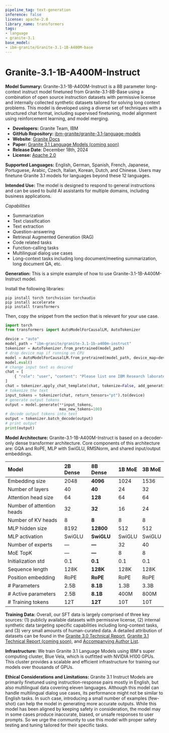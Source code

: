 ```yaml
---
pipeline_tag: text-generation
inference: false
license: apache-2.0
library_name: transformers
tags:
- language
- granite-3.1
base_model:
- ibm-granite/Granite-3.1-1B-A400M-base
---
```


# Granite-3.1-1B-A400M-Instruct

**Model Summary:**
Granite-3.1-1B-A400M-Instruct is a 8B parameter long-context instruct model finetuned from Granite-3.1-8B-Base using a combination of open source instruction datasets with permissive license and internally collected synthetic datasets tailored for solving long context problems. This model is developed using a diverse set of techniques with a structured chat format, including supervised finetuning, model alignment using reinforcement learning, and model merging.

- **Developers:** Granite Team, IBM
- **GitHub Repository:** [ibm-granite/granite-3.1-language-models](https://github.com/ibm-granite/granite-3.1-language-models)
- **Website**: [Granite Docs](https://www.ibm.com/granite/docs/)
- **Paper:** [Granite 3.1 Language Models (coming soon)](https://huggingface.co/collections/ibm-granite/granite-31-language-models-6751dbbf2f3389bec5c6f02d) 
- **Release Date**: December 18th, 2024
- **License:** [Apache 2.0](https://www.apache.org/licenses/LICENSE-2.0)

**Supported Languages:** 
English, German, Spanish, French, Japanese, Portuguese, Arabic, Czech, Italian, Korean, Dutch, and Chinese. Users may finetune Granite 3.1 models for languages beyond these 12 languages.

**Intended Use:** 
The model is designed to respond to general instructions and can be used to build AI assistants for multiple domains, including business applications.

*Capabilities*
* Summarization
* Text classification
* Text extraction
* Question-answering
* Retrieval Augmented Generation (RAG)
* Code related tasks
* Function-calling tasks
* Multilingual dialog use cases
* Long-context tasks including long document/meeting summarization, long document QA, etc.

**Generation:** 
This is a simple example of how to use Granite-3.1-1B-A400M-Instruct model.

Install the following libraries:

```shell
pip install torch torchvision torchaudio
pip install accelerate
pip install transformers
```
Then, copy the snippet from the section that is relevant for your use case.

```python
import torch
from transformers import AutoModelForCausalLM, AutoTokenizer

device = "auto"
model_path = "ibm-granite/granite-3.1-1b-a400m-instruct"
tokenizer = AutoTokenizer.from_pretrained(model_path)
# drop device_map if running on CPU
model = AutoModelForCausalLM.from_pretrained(model_path, device_map=device)
model.eval()
# change input text as desired
chat = [
    { "role": "user", "content": "Please list one IBM Research laboratory located in the United States. You should only output its name and location." },
]
chat = tokenizer.apply_chat_template(chat, tokenize=False, add_generation_prompt=True)
# tokenize the text
input_tokens = tokenizer(chat, return_tensors="pt").to(device)
# generate output tokens
output = model.generate(**input_tokens, 
                        max_new_tokens=100)
# decode output tokens into text
output = tokenizer.batch_decode(output)
# print output
print(output)
```

**Model Architecture:**
Granite-3.1-1B-A400M-Instruct is based on a decoder-only dense transformer architecture. Core components of this architecture are: GQA and RoPE, MLP with SwiGLU, RMSNorm, and shared input/output embeddings.

| Model                     | 2B Dense | 8B Dense     | 1B MoE | 3B MoE |
| :--------                 | :--------| :--------    | :------| :------|
| Embedding size            | 2048     | **4096**     | 1024   | 1536   |
| Number of layers          | 40       | **40**       | 24     | 32     |
| Attention head size       | 64       | **128**      | 64     | 64     |
| Number of attention heads | 32       | **32**       | 16     | 24     |
| Number of KV heads        | 8        | **8**        | 8      | 8      |
| MLP hidden size           | 8192     | **12800**    | 512    | 512    |
| MLP activation            | SwiGLU   | **SwiGLU**   | SwiGLU | SwiGLU |
| Number of experts         | —        | **—**        | 32     | 40     |
| MoE TopK                  | —        | **—**        | 8      | 8      |
| Initialization std        | 0.1      | **0.1**      | 0.1    | 0.1    |
| Sequence length           | 128K     | **128K**     | 128K   | 128K   | 
| Position embedding        | RoPE     | **RoPE**     | RoPE   | RoPE   |
| # Parameters              | 2.5B     | **8.1B**     | 1.3B   | 3.3B   |
| # Active parameters       | 2.5B     | **8.1B**     | 400M   | 800M   |
| # Training tokens         | 12T      | **12T**      | 10T    | 10T    |

**Training Data:** 
Overall, our SFT data is largely comprised of three key sources: (1) publicly available datasets with permissive license, (2) internal synthetic data targeting specific capabilities including long-context tasks, and (3) very small amounts of human-curated data. A detailed attribution of datasets can be found in the [Granite 3.0 Technical Report](https://github.com/ibm-granite/granite-3.0-language-models/blob/main/paper.pdf), [Granite 3.1 Technical Report (coming soon)](https://huggingface.co/collections/ibm-granite/granite-31-language-models-6751dbbf2f3389bec5c6f02d), and [Accompanying Author List](https://github.com/ibm-granite/granite-3.0-language-models/blob/main/author-ack.pdf).

**Infrastructure:**
We train Granite 3.1 Language Models using IBM's super computing cluster, Blue Vela, which is outfitted with NVIDIA H100 GPUs. This cluster provides a scalable and efficient infrastructure for training our models over thousands of GPUs.

**Ethical Considerations and Limitations:** 
Granite 3.1 Instruct Models are primarily finetuned using instruction-response pairs mostly in English, but also multilingual data covering eleven languages. Although this model can handle multilingual dialog use cases, its performance might not be similar to English tasks. In such case, introducing a small number of examples (few-shot) can help the model in generating more accurate outputs. While this model has been aligned by keeping safety in consideration, the model may in some cases produce inaccurate, biased, or unsafe responses to user prompts. So we urge the community to use this model with proper safety testing and tuning tailored for their specific tasks.

<!-- ## Citation
```
@misc{granite-models,
  author = {author 1, author2, ...},
  title = {},
  journal = {},
  volume = {},
  year = {2024},
  url = {https://arxiv.org/abs/0000.00000},
}
``` -->